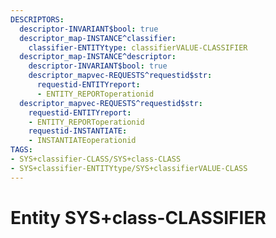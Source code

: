 ```yaml
---
DESCRIPTORS:
  descriptor-INVARIANT$bool: true
  descriptor_map-INSTANCE^classifier:
    classifier-ENTITYtype: classifierVALUE-CLASSIFIER
  descriptor_map-INSTANCE^descriptor:
    descriptor-INVARIANT$bool: true
    descriptor_mapvec-REQUESTS^requestid$str:
      requestid-ENTITYreport:
      - ENTITY_REPORToperationid
  descriptor_mapvec-REQUESTS^requestid$str:
    requestid-ENTITYreport:
    - ENTITY_REPORToperationid
    requestid-INSTANTIATE:
    - INSTANTIATEoperationid
TAGS:
- SYS+classifier-CLASS/SYS+class-CLASS
- SYS+classifier-ENTITYtype/SYS+classifierVALUE-CLASS
---
```

# Entity SYS+class-CLASSIFIER

